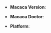 <!--
Thanks for wanting to report an issue you've found in Macaca. Please fill in the template below by replacing the html comments with an appropriate answer.

Macaca Version: usually output of `macaca -v`
Macaca Doctor: usually output of `macaca doctor`
Platform: either `uname -a` output, or if Windows, version and 32 or 64-bit.

Thank you!
-->

* **Macaca Version**:

* **Macaca Doctor**:

* **Platform**:

<!-- Enter your issue details and log as much information as possible below this comment. -->